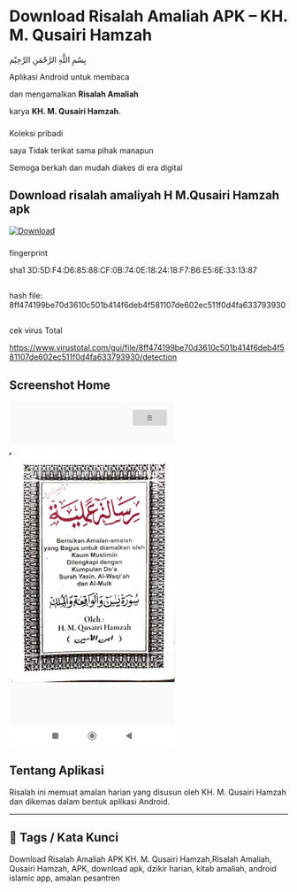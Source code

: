 # Download Risalah Amaliah APK – KH. M. Qusairi Hamzah


<div dir="ltr">بِسْمِ اللَّهِ الرَّحْمَنِ الرَّحِيْم</div>

Aplikasi Android untuk membaca

dan mengamalkan **Risalah Amaliah** 

karya **KH. M. Qusairi Hamzah**.



###
Koleksi pribadi 

saya Tidak terikat sama pihak manapun

Semoga berkah dan mudah diakes di era digital
###

<h2>Download risalah amaliyah H M.Qusairi Hamzah apk</h2>
<p align="left">
  <a href="https://github.com/ewinz19/RisalahAmaliah/releases/download/%23risalah/Risalah_amaliah.apk">
    <img src="https://img.shields.io/badge/Download-v1.0.0-blue?style=flat-square&logo=github" alt="Download">
  </a>
</p>

###
fingerprint 

sha1 3D:5D:F4:D6:85:88:CF:0B:74:0E:18:24:18:F7:B6:E5:6E:33:13:87
##

hash file: 8ff474199be70d3610c501b414f6deb4f581107de602ec511f0d4fa633793930

##
cek virus Total

https://www.virustotal.com/gui/file/8ff474199be70d3610c501b414f6deb4f581107de602ec511f0d4fa633793930/detection

##
<h2>Screenshot Home</h2>
<img src="https://raw.githubusercontent.com/ewinz19/RisalahAmaliah/main/Images/Screenshot.jpg" alt="Tampilan Home" width="300"/>

##


## Tentang Aplikasi

Risalah ini memuat amalan harian yang disusun oleh KH. M. Qusairi Hamzah dan dikemas dalam bentuk aplikasi Android.

---

## 🔖 Tags / Kata Kunci

Download Risalah Amaliah APK KH. M. Qusairi Hamzah,Risalah Amaliah, Qusairi Hamzah, APK, download apk, dzikir harian, kitab amaliah, android islamic app, amalan pesantren
